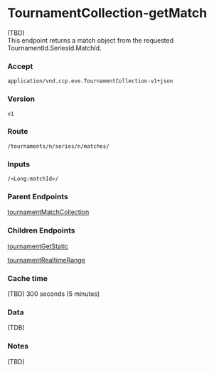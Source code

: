 # TournamentCollection-getMatch
(TBD)  
This endpoint returns a match object from the requested TournamentId.SeriesId.MatchId.

### Accept
`application/vnd.ccp.eve.TournamentCollection-v1+json`

### Version
`v1`

### Route
`/tournaments/n/series/n/matches/`

### Inputs

`/<Long:matchId>/`

### Parent Endpoints
[tournamentMatchCollection](tournamentMatchCollection.md)

### Children Endpoints
[tournamentGetStatic](tournamentGetStatic.md)

[tournamentRealtimeRange](tournamentRealtimeRange.md)

### Cache time

(TBD) 300 seconds (5 minutes)

### Data
(TDB)        
        		
### Notes
(TBD)


